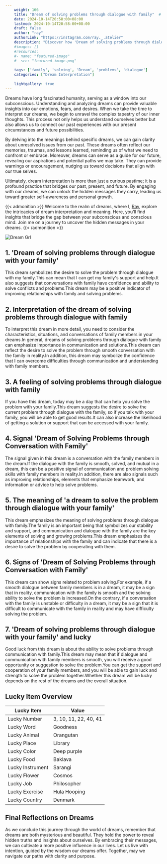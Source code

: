 ```yaml
---
    weight: 166
    title: "Dream of solving problems through dialogue with family"  # Assuming 'title' column exists
    date: 2024-10-14T20:58:00+08:00
    lastmod: 2024-10-14T20:58:00+08:00
    draft: false
    author: "ray"
    authorLink: "https://instagram.com/ray._.atelier"
    description: "Discover how 'Dream of solving problems through dialogue with family' can interpret your future and uncover its significant meanings in your life."
    #images: []
    #resources:
    #- name: "featured-image"
    #  src: "featured-image.png"
    
    tags: ['family', 'solving', 'Dream', 'problems', 'dialogue']
    categories: ["Dream Interpretation"]
    
    lightgallery: true
---
```

    
Dreams have long fascinated humanity, serving as a window into our subconscious. Understanding and analyzing dreams can provide valuable insights into our emotions, fears, and desires. When we take the time to interpret our dreams, we begin to unravel the complex tapestry of our inner thoughts. This process not only helps us understand ourselves better but also allows us to connect our past experiences with our present circumstances and future possibilities.

By delving into the meanings behind specific dreams, we can gain clarity about unresolved issues from our past. These dreams often reflect our memories, traumas, and lessons learned, reminding us of what we need to confront or embrace. Moreover, dreams can serve as a guide for our future, revealing our aspirations and potential paths we may take. They can provide warnings or encouragement, nudging us toward decisions that align with our true selves.

Ultimately, dream interpretation is more than just a curious pastime; it is a profound practice that bridges our past, present, and future. By engaging with our dreams, we can unlock the hidden messages they carry, leading us toward greater self-awareness and personal growth.

{{< admonition >}}
Welcome to the realm of dreams, where I, [Ray](https://instagram.com/ray._.atelier), explore the intricacies of dream interpretation and meaning. Here, you’ll find insights that bridge the gap between your subconscious and conscious mind. Join me on a journey to uncover the hidden messages in your dreams.
{{< /admonition >}}

![Dream Grl](https://cdn.pixabay.com/photo/2017/11/02/03/35/gothic-2910057_1280.jpg "Dream Grl")

## 1. 'Dream of solving problems through dialogue with your family'
This dream symbolizes the desire to solve the problem through dialogue with my family.This can mean that I can get my family's support and help.It also suggests that conversations with family have confidence and ability to solve conflicts and problems.This dream may be a positive indicator of improving relationships with family and solving problems.

## 2. Interpretation of the dream of solving problems through dialogue with family
To interpret this dream in more detail, you need to consider the characteristics, situations, and conversations of family members in your dreams.In general, dreams of solving problems through dialogue with family can emphasize importance in communication and solutions.This dream can reflect the desire to solve the problem through smooth conversation with the family in reality.In addition, this dream may symbolize the confidence that I can overcome difficulties through communication and understanding with family members.

## 3. A feeling of solving problems through dialogue with family
If you have this dream, today may be a day that can help you solve the problem with your family.This dream suggests the desire to solve the current problem through dialogue with the family, so if you talk with your family, you will be able to get good results.It can also increase the likelihood of getting a solution or support that can be accessed with your family.

## 4. Signal 'Dream of Solving Problems through Conversation with Family'
The signal given in this dream is a conversation with the family members in the dream.If the dialogue with the family is smooth, solved, and mutual in a dream, this can be a positive signal of communication and problem solving skills with family members in reality.In addition, there are also signals such as improving relationships, elements that emphasize teamwork, and information or advice to help solve problems.

## 5. The meaning of 'a dream to solve the problem through dialogue with your family'
This dream emphasizes the meaning of solving problems through dialogue with family.The family is an important being that symbolizes our stability and support, and communication and dialogue with the family are the key elements of solving and growing problems.This dream emphasizes the importance of relationships with the family and can indicate that there is a desire to solve the problem by cooperating with them.

## 6. Signs of 'Dream of Solving Problems through Conversation with Family'
This dream can show signs related to problem solving.For example, if a smooth dialogue between family members is in a dream, it may be a sign that in reality, communication with the family is smooth and the solving ability to solve the problem is increased.On the contrary, if a conversation with the family is unstable or difficulty in a dream, it may be a sign that it is difficult to communicate with the family in reality and may have difficulty solving the problem.

## 7. 'Dream of solving problems through dialogue with your family' and lucky
Good luck from this dream is about the ability to solve problems through communication with family.This dream may mean that if dialogue and communication with family members is smooth, you will receive a good opportunity or suggestion to solve the problem.You can get the support and cooperation of your family members, and you will be able to gain luck and strength to solve the problem together.Whether this dream will be lucky depends on the rest of the dreams and the overall situation.

## Lucky Item Overview
| Lucky Item          | Value              |
|---------------|--------------------|
| Lucky Number        | 3, 10, 11, 22, 40, 41  |
| Lucky Word          | Goodness |
| Lucky Animal        | Orangutan |
| Lucky Place         | Library     |
| Lucky Color         | Deep purple     |
| Lucky Food          | Baklava      |
| Lucky Instrument    | Sarangi |
| Lucky Flower        | Cosmos    |
| Lucky Job           | Philosopher       |
| Lucky Exercise      | Hula Hooping  |
| Lucky Country       | Denmark    |


##  Final Reflections on Dreams

As we conclude this journey through the world of dreams, remember that dreams are both mysterious and beautiful. They hold the power to reveal hidden truths and insights about ourselves. By embracing their messages, we can cultivate a more positive influence in our lives. Let us live with intention, guided by the wisdom our dreams offer. Together, may we navigate our paths with clarity and purpose.
